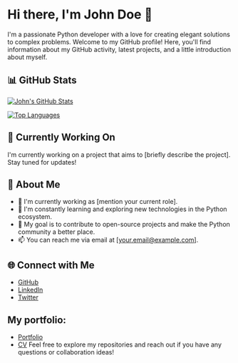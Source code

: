 # Hi there, I'm John Doe 👋

I'm a passionate Python developer with a love for creating elegant solutions to complex problems. Welcome to my GitHub profile! Here, you'll find information about my GitHub activity, latest projects, and a little introduction about myself.

## 📊 GitHub Stats

[![John's GitHub Stats](https://github-readme-stats.vercel.app/api?username=JaminCO&show_icons=true&theme=dark)](https://github.com/JaminCO)

[![Top Languages](https://github-readme-stats.vercel.app/api/top-langs/?username=JaminCO&layout=compact&theme=dark)](https://github.com/JaminCO)

## 🔧 Currently Working On

I'm currently working on a project that aims to [briefly describe the project]. Stay tuned for updates!

## 📝 About Me

- 💼 I'm currently working as [mention your current role].
- 🌱 I'm constantly learning and exploring new technologies in the Python ecosystem.
- 🎯 My goal is to contribute to open-source projects and make the Python community a better place.
- 📫 You can reach me via email at [your.email@example.com].

## 🌐 Connect with Me

- [GitHub](https://github.com/JaminCO)
- [LinkedIn](https://www.linkedin.com/in/johndoe/)
- [Twitter](https://twitter.com/jaminonuegbu)

## My portfolio:
- [Portfolio](https://jaminportfolio.netlify.app/)
- [CV](https://jaminco.github.io/cv/)
Feel free to explore my repositories and reach out if you have any questions or collaboration ideas!
